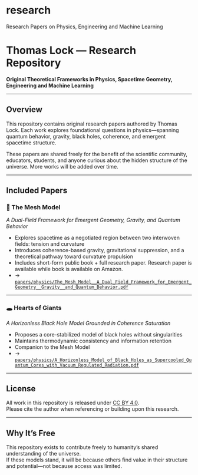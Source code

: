 # research
Research Papers on Physics, Engineering and Machine Learning

# Thomas Lock — Research Repository  
**Original Theoretical Frameworks in Physics, Spacetime Geometry, Engineering and Machine Learning**

---

## Overview

This repository contains original research papers authored by Thomas Lock. Each work explores foundational questions in physics—spanning quantum behavior, gravity, black holes, coherence, and emergent spacetime structure.

These papers are shared freely for the benefit of the scientific community, educators, students, and anyone curious about the hidden structure of the universe. More works will be added over time.

---

## Included Papers

### 🧠 The Mesh Model  
*A Dual-Field Framework for Emergent Geometry, Gravity, and Quantum Behavior*  
- Explores spacetime as a negotiated region between two interwoven fields: tension and curvature  
- Introduces coherence-based gravity, gravitational suppression, and a theoretical pathway toward curvature propulsion  
- Includes short-form public book + full research paper. Research paper is available while book is available on Amazon.  
- → [`papers/physics/The_Mesh_Model__A_Dual_Field_Framework_for_Emergent_Geometry__Gravity__and_Quantum_Behavior.pdf`](./papers/physics/The_Mesh_Model__A_Dual_Field_Framework_for_Emergent_Geometry__Gravity__and_Quantum_Behavior.pdf)

---

### 🕳️ Hearts of Giants  
*A Horizonless Black Hole Model Grounded in Coherence Saturation*  
- Proposes a core-stabilized model of black holes without singularities  
- Maintains thermodynamic consistency and information retention  
- Companion to the Mesh Model
- → [`papers/physics/A_Horizonless_Model_of_Black_Holes_as_Supercooled_Quantum_Cores_with_Vacuum_Regulated_Radiation.pdf`](./A_Horizonless_Model_of_Black_Holes_as_Supercooled_Quantum_Cores_with_Vacuum_Regulated_Radiation.pdf)

---

## License

All work in this repository is released under [CC BY 4.0](https://creativecommons.org/licenses/by/4.0/).  
Please cite the author when referencing or building upon this research.

---

## Why It’s Free

This repository exists to contribute freely to humanity’s shared understanding of the universe.  
If these models stand, it will be because others find value in their structure and potential—not because access was limited.
